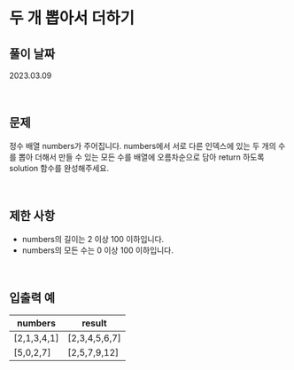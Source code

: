 # 두 개 뽑아서 더하기

## 풀이 날짜
2023.03.09

<br />

## 문제
정수 배열 numbers가 주어집니다. numbers에서 서로 다른 인덱스에 있는 두 개의 수를 뽑아 더해서 만들 수 있는 모든 수를 배열에 오름차순으로 담아 return 하도록 solution 함수를 완성해주세요.

<br />

## 제한 사항
- numbers의 길이는 2 이상 100 이하입니다.
- numbers의 모든 수는 0 이상 100 이하입니다.


<br />

## 입출력 예
| numbers | result |
| ---- | ---- |
| [2,1,3,4,1] | [2,3,4,5,6,7] |
| [5,0,2,7] | [2,5,7,9,12] |
